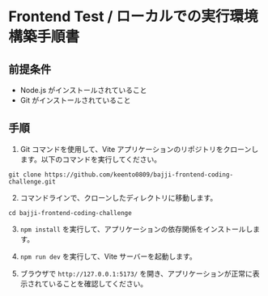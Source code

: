 # Frontend Test / ローカルでの実行環境構築手順書

## 前提条件

- Node.js がインストールされていること
- Git がインストールされていること

## 手順

1. Git コマンドを使用して、Vite アプリケーションのリポジトリをクローンします。以下のコマンドを実行してください。

```
git clone https://github.com/keento0809/bajji-frontend-coding-challenge.git
```

2. コマンドラインで、クローンしたディレクトリに移動します。

```
cd bajji-frontend-coding-challenge
```

3. `npm install` を実行して、アプリケーションの依存関係をインストールします。

4. `npm run dev` を実行して、Vite サーバーを起動します。

5. ブラウザで `http://127.0.0.1:5173/` を開き、アプリケーションが正常に表示されていることを確認してください。
